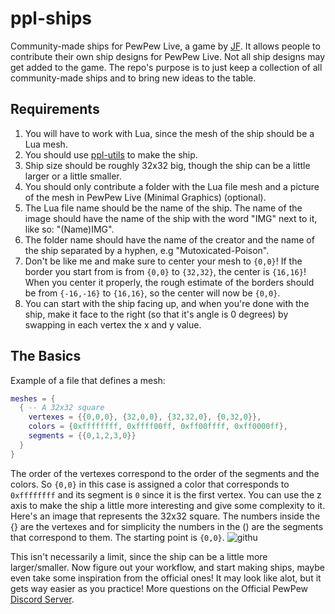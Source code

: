 # ppl-ships
Community-made ships for PewPew Live, a game by [JF](https://github.com/jyaif).
It allows people to contribute their own ship designs for PewPew Live.
Not all ship designs may get added to the game.
The repo's purpose is to just keep a collection of all community-made ships and to bring new ideas to the table.

## Requirements
1. You will have to work with Lua, since the mesh of the ship should be a Lua mesh. 
2. You should use [ppl-utils](https://github.com/jyaif/ppl-utils) to make the ship.
3. Ship size should be roughly 32x32 big, though the ship can be a little larger or a little smaller.
4. You should only contribute a folder with the Lua file mesh and a picture of the mesh in PewPew Live (Minimal Graphics) (optional).
5. The Lua file name should be the name of the ship. The name of the image should have the name of the ship with the word "IMG" next to it, like so: "(Name)IMG".
6. The folder name should have the name of the creator and the name of the ship separated by a hyphen, e.g "Mutoxicated-Poison".
7. Don't be like me and make sure to center your mesh to `{0,0}`! If the border you start from is from `{0,0}` to `{32,32}`, the center is `{16,16}`! When you center it properly, the rough estimate of the borders should be from `{-16,-16}` to `{16,16}`, so the center will now be `{0,0}`.
8. You can start with the ship facing up, and when you're done with the ship, make it face to the right (so that it's angle is 0 degrees) by swapping in each vertex the x and y value.

## The Basics
Example of a file that defines a mesh:
```lua
meshes = {
  { -- A 32x32 square
    vertexes = {{0,0,0}, {32,0,0}, {32,32,0}, {0,32,0}},
    colors = {0xffffffff, 0xffff00ff, 0xff00ffff, 0xff0000ff},
    segments = {{0,1,2,3,0}}
  }
}
```
The order of the vertexes correspond to the order of the segments and the colors.
So `{0,0}` in this case is assigned a color that corresponds to `0xffffffff` and its segment is `0` since it is the first vertex.
You can use the z axis to make the ship a little more interesting and give some complexity to it.
Here's an image that represents the 32x32 square. The numbers inside the {} are the vertexes and for simplicity the numbers in the () are the segments that correspond to them.
The starting point is `{0,0}`. 
![githu](https://user-images.githubusercontent.com/96009711/155609785-ef9c2548-56a3-4bf5-8e27-72f0397f9d17.png)

This isn't necessarily a limit, since the ship can be a little more larger/smaller. Now figure out your workflow, and start making ships, maybe even take some inspiration from the official ones! It may look like alot, but it gets way easier as you practice!
More questions on the Official PewPew [Discord Server](https://discord.gg/czubEGgbWJ).
